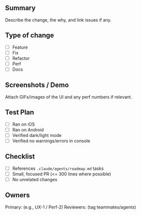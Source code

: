 ## Summary

Describe the change, the why, and link issues if any.

## Type of change
- [ ] Feature
- [ ] Fix
- [ ] Refactor
- [ ] Perf
- [ ] Docs

## Screenshots / Demo
Attach GIFs/images of the UI and any perf numbers if relevant.

## Test Plan
- [ ] Ran on iOS
- [ ] Ran on Android
- [ ] Verified dark/light mode
- [ ] Verified no warnings/errors in console

## Checklist
- [ ] References `.claude/agents/roadmap.md` tasks
- [ ] Small, focused PR (<= 300 lines where possible)
- [ ] No unrelated changes

## Owners
Primary: (e.g., UX-1 / Perf-2)
Reviewers: (tag teammates/agents)

